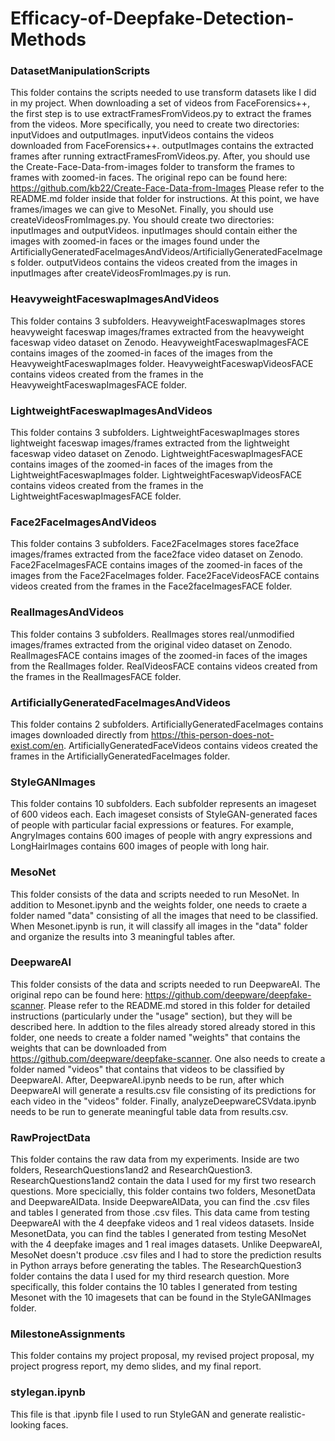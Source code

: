 # Efficacy-of-Deepfake-Detection-Methods

### DatasetManipulationScripts

This folder contains the scripts needed to use transform datasets like I did in my project. When downloading a set of videos from FaceForensics++, the first step is to use extractFramesFromVideos.py to extract the frames from the videos. More specifically, you need to create two directories: inputVidoes and outputImages. inputVideos contains the videos downloaded from FaceForensics++. outputImages contains the extracted frames after running extractFramesFromVideos.py. After, you should use the Create-Face-Data-from-images folder to transform the frames to frames with zoomed-in faces. The original repo can be found here: https://github.com/kb22/Create-Face-Data-from-Images Please refer to the README.md folder inside that folder for instructions. At this point, we have frames/images we can give to MesoNet. Finally, you should use createVideosFromImages.py. You should create two directories: inputImages and outputVideos. inputImages should contain either the images with zoomed-in faces or the images found under the ArtificiallyGeneratedFaceImagesAndVideos/ArtificiallyGeneratedFaceImages folder. outputVideos contains the videos created from the images in inputImages after createVideosFromImages.py is run.

### HeavyweightFaceswapImagesAndVideos

This folder contains 3 subfolders. HeavyweightFaceswapImages stores heavyweight faceswap images/frames extracted from the heavyweight faceswap video dataset on Zenodo. HeavyweightFaceswapImagesFACE contains images of the zoomed-in faces of the images from the HeavyweightFaceswapImages folder. HeavyweightFaceswapVideosFACE contains videos created from the frames in the HeavyweightFaceswapImagesFACE folder.

### LightweightFaceswapImagesAndVideos

This folder contains 3 subfolders. LightweightFaceswapImages stores lightweight faceswap images/frames extracted from the lightweight faceswap video dataset on Zenodo. LightweightFaceswapImagesFACE contains images of the zoomed-in faces of the images from the LightweightFaceswapImages folder. LightweightFaceswapVideosFACE contains videos created from the frames in the LightweightFaceswapImagesFACE folder.

### Face2FaceImagesAndVideos

This folder contains 3 subfolders. Face2FaceImages stores face2face images/frames extracted from the face2face video dataset on Zenodo. Face2FaceImagesFACE contains images of the zoomed-in faces of the images from the Face2FaceImages folder. Face2FaceVideosFACE contains videos created from the frames in the Face2faceImagesFACE folder.

### RealImagesAndVideos

This folder contains 3 subfolders. RealImages stores real/unmodified images/frames extracted from the original video dataset on Zenodo. RealImagesFACE contains images of the zoomed-in faces of the images from the RealImages folder. RealVideosFACE contains videos created from the frames in the RealImagesFACE folder.

### ArtificiallyGeneratedFaceImagesAndVideos

This folder contains 2 subfolders. ArtificiallyGeneratedFaceImages contains images downloaded directly from https://this-person-does-not-exist.com/en. ArtificiallyGeneratedFaceVideos contains videos created the frames in the ArtificiallyGeneratedFaceImages folder.

### StyleGANImages

This folder contains 10 subfolders. Each subfolder represents an imageset of 600 videos each. Each imageset consists of StyleGAN-generated faces of people with particular facial expressions or features. For example, AngryImages contains 600 images of people with angry expressions and LongHairImages contains 600 images of people with long hair.

### MesoNet

This folder consists of the data and scripts needed to run MesoNet. In addition to Mesonet.ipynb and the weights folder, one needs to craete a folder named "data" consisting of all the images that need to be classified. When Mesonet.ipynb is run, it will classify all images in the "data" folder and organize the results into 3 meaningful tables after.

### DeepwareAI

This folder consists of the data and scripts needed to run DeepwareAI. The original repo can be found here: https://github.com/deepware/deepfake-scanner. Please refer to the README.md stored in this folder for detailed instructions (particularly under the "usage" section), but they will be described here. In addtion to the files already stored already stored in this folder, one needs to create a folder named "weights" that contains the weights that can be downloaded from https://github.com/deepware/deepfake-scanner. One also needs to create a folder named "videos" that contains that videos to be classified by DeepwareAI. After, DeepwareAI.ipynb needs to be run, after which DeepwareAI will generate a results.csv file consisting of its predictions for each video in the "videos" folder. Finally, analyzeDeepwareCSVdata.ipynb needs to be run to generate meaningful table data from results.csv.

### RawProjectData

This folder contains the raw data from my experiments. Inside are two folders, ResearchQuestions1and2 and ResearchQuestion3. ResearchQuestions1and2 contain the data I used for my first two research questions. More specicially, this folder contains two folders, MesonetData and DeepwareAIData. Inside DeepwareAIData, you can find the .csv files and tables I generated from those .csv files. This data came from testing DeepwareAI with the 4 deepfake videos and 1 real videos datasets. Inside MesonetData, you can find the tables I generated from testing MesoNet with the 4 deepfake images and 1 real images datasets. Unlike DeepwareAI, MesoNet doesn't produce .csv files and I had to store the prediction results in Python arrays before generating the tables. The ResearchQuestion3 folder contains the data I used for my third research question. More specifically, this folder contains the 10 tables I generated from testing Mesonet with the 10 imagesets that can be found in the StyleGANImages folder.

### MilestoneAssignments

This folder contains my project proposal, my revised project proposal, my project progress report, my demo slides, and my final report.

### stylegan.ipynb

This file is that .ipynb file I used to run StyleGAN and generate realistic-looking faces.
